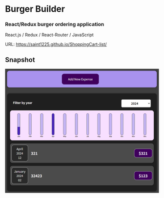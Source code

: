 # Burger Builder
### React/Redux burger ordering application


React.js / Redux / React-Router / JavaScript

URL: https://saint1225.github.io/ShoppingCart-list/

## Snapshot
![ShoppingCart-list](https://github.com/Saint1225/ShoppingCart-list/blob/main/ShoppingCart_list.png)